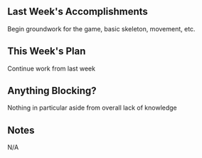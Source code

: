 ## Last Week's Accomplishments

Begin groundwork for the game, basic skeleton, movement, etc.

## This Week's Plan

Continue work from last week

## Anything Blocking?

Nothing in particular aside from overall lack of knowledge

## Notes

N/A
